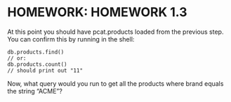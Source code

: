 # HOMEWORK: HOMEWORK 1.3
At this point you should have pcat.products loaded from the previous step. You can confirm this by running in the shell:
```
db.products.find()
// or:
db.products.count()
// should print out "11"
```

Now, what query would you run to get all the products where brand equals the string “ACME”?
